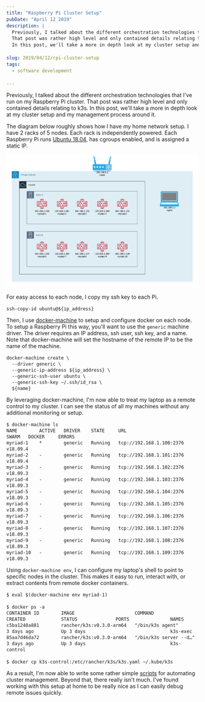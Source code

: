 ```yaml
---
title: "Raspberry Pi Cluster Setup"
pubDate: "April 12 2019"
description: |
  Previously, I talked about the different orchestration technologies that I've run on my Raspberry Pi cluster.
  That post was rather high level and only contained details relating to k3s.
  In this post, we'll take a more in depth look at my cluster setup and my management process around it.

slug: 2019/04/12/rpi-cluster-setup
tags:
  - software development

---
```


Previously, I talked about the different orchestration technologies that I've run on my Raspberry Pi cluster.
That post was rather high level and only contained details relating to k3s.
In this post, we'll take a more in depth look at my cluster setup and my management process around it.

<!--more-->

The diagram below roughly shows how I have my home network setup.
I have 2 racks of 5 nodes.
Each rack is independently powered.
Each Raspberry Pi runs [Ubuntu 18.04](/blog/2019/03/17/64bit-raspberry-pi/), has cgroups enabled, and is assigned a static IP.

![Private Cloud](/img/private-cloud.png)

For easy access to each node, I copy my ssh key to each Pi.

```
ssh-copy-id ubuntu@${ip_address}
```
<p></p>

Then, I use [docker-machine](https://docs.docker.com/machine/overview/) to setup and configure docker on each node.
To setup a Raspberry Pi this way, you'll want to use the `generic` machine driver.
The driver requires an IP address, ssh user, ssh key, and a name.
Note that docker-machine will set the hostname of the remote IP to be the name of the machine.

```
docker-machine create \
  --driver generic \
  --generic-ip-address ${ip_address} \
  --generic-ssh-user ubuntu \
  --generic-ssh-key ~/.ssh/id_rsa \
  ${name}
```
<p></p>

By leveraging docker-machine, I'm now able to treat my laptop as a remote control to my cluster.
I can see the status of all my machines without any additional monitoring or setup.

```
$ docker-machine ls
NAME        ACTIVE   DRIVER    STATE     URL                        SWARM   DOCKER     ERRORS
myriad-1    *        generic   Running   tcp://192.168.1.100:2376           v18.09.4   
myriad-2    -        generic   Running   tcp://192.168.1.101:2376           v18.09.4   
myriad-3    -        generic   Running   tcp://192.168.1.102:2376           v18.09.3   
myriad-4    -        generic   Running   tcp://192.168.1.103:2376           v18.09.3   
myriad-5    -        generic   Running   tcp://192.168.1.104:2376           v18.09.3   
myriad-6    -        generic   Running   tcp://192.168.1.105:2376           v18.09.3   
myriad-7    -        generic   Running   tcp://192.168.1.106:2376           v18.09.3   
myriad-8    -        generic   Running   tcp://192.168.1.107:2376           v18.09.3   
myriad-9    -        generic   Running   tcp://192.168.1.108:2376           v18.09.3   
myriad-10   -        generic   Running   tcp://192.168.1.109:2376           v18.09.3   
```
<p></p>

Using `docker-machine env`, I can configure my laptop's shell to point to specific nodes in the cluster.
This makes it easy to run, interact with, or extract contents from remote docker containers.

```
$ eval $(docker-machine env myriad-1)

$ docker ps -a
CONTAINER ID        IMAGE                      COMMAND                  CREATED             STATUS              PORTS               NAMES
c5ba1248a881        rancher/k3s:v0.3.0-arm64   "/bin/k3s agent"         3 days ago          Up 3 days                               k3s-exec
85aa7d46da72        rancher/k3s:v0.3.0-arm64   "/bin/k3s server --d…"   3 days ago          Up 3 days                               k3s-control

$ docker cp k3s-control:/etc/rancher/k3s/k3s.yaml ~/.kube/k3s
```
<p></p>

As a result, I'm now able to write some rather simple [scripts](https://github.com/mjpitz/terraform-rpi/tree/master/scripts) for automating cluster management.
Beyond that, there really isn't much.
I've found working with this setup at home to be really nice as I can easily debug remote issues quickly.

